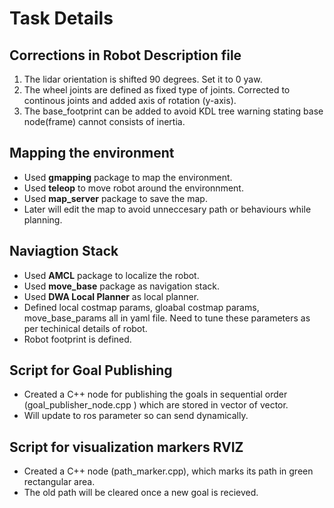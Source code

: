 # Task Details
## Corrections in Robot Description file
1. The lidar orientation is shifted 90 degrees. Set it to 0 yaw.
2. The wheel joints are defined as fixed type of joints. Corrected to continous joints and added axis of rotation (y-axis).
3. The base_footprint can be added to avoid KDL tree warning stating base node(frame) cannot consists of inertia.

## Mapping the environment
- Used **gmapping** package to map the environment.
- Used **teleop** to move robot around the environnment.
- Used **map_server** package to save the map.
- Later will edit the map to avoid unneccesary path or behaviours while planning.

## Naviagtion Stack
- Used **AMCL** package to localize the robot.
- Used **move_base** package as navigation stack.
- Used **DWA Local Planner** as local planner.
- Defined local costmap params, gloabal costmap params, move_base_params all in yaml file. Need to tune these parameters as per techinical details of robot.
- Robot footprint is defined.

## Script for Goal Publishing
- Created a C++ node for publishing the goals in sequential order (goal_publisher_node.cpp ) which are stored in vector of vector. 
- Will update to ros parameter so can send dynamically.

## Script for visualization markers RVIZ
- Created a C++ node (path_marker.cpp), which marks its path in green rectangular area. 
- The old path will be cleared once a new goal is recieved.
